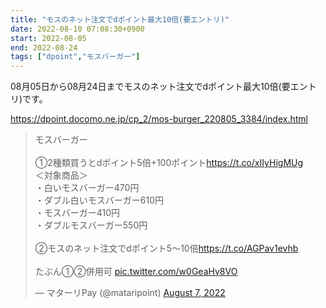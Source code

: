 ```yaml
---
title: "モスのネット注文でdポイント最大10倍(要エントリ)"
date: 2022-08-10 07:08:30+0900
start: 2022-08-05
end: 2022-08-24
tags: ["dpoint","モスバーガー"]
---
```


08月05日から08月24日までモスのネット注文でdポイント最大10倍(要エントリ)です。

https://dpoint.docomo.ne.jp/cp_2/mos-burger_220805_3384/index.html

<blockquote class="twitter-tweet"><p lang="ja" dir="ltr">モスバーガー<br><br>①2種類買うとdポイント5倍+100ポイント<a href="https://t.co/xIIyHigMUg">https://t.co/xIIyHigMUg</a><br>＜対象商品＞<br>・白いモスバーガー470円<br>・ダブル白いモスバーガー610円<br>・モスバーガー410円<br>・ダブルモスバーガー550円<br><br>②モスのネット注文でdポイント5～10倍<a href="https://t.co/AGPav1evhb">https://t.co/AGPav1evhb</a><br><br>たぶん①②併用可 <a href="https://t.co/w0GeaHv8VO">pic.twitter.com/w0GeaHv8VO</a></p>&mdash; マターリPay (@mataripoint) <a href="https://twitter.com/mataripoint/status/1556218584103129088?ref_src=twsrc%5Etfw">August 7, 2022</a></blockquote> <script async src="https://platform.twitter.com/widgets.js" charset="utf-8"></script>
